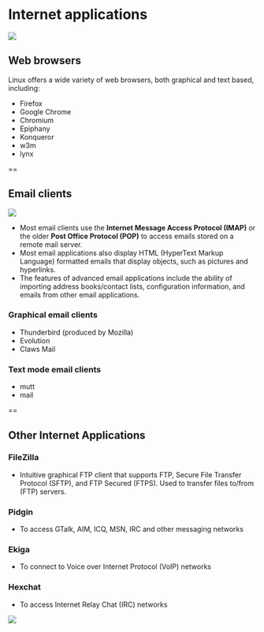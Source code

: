 # Internet applications

![](https://d37djvu3ytnwxt.cloudfront.net/asset-v1:LinuxFoundationX+LFS101x.2+1T2015+type@asset+block/LFS01_ch17_screen03.jpg)

## Web browsers
Linux offers a wide variety of web browsers, both graphical and text based, including:
- Firefox
- Google Chrome
- Chromium
- Epiphany
- Konqueror
- w3m
- lynx

==

## Email clients

![](https://d37djvu3ytnwxt.cloudfront.net/asset-v1:LinuxFoundationX+LFS101x.2+1T2015+type@asset+block/LFS01_ch17_screen05.jpg)

- Most email clients use the **Internet Message Access Protocol (IMAP)** or the older **Post Office Protocol (POP)** to access emails stored on a remote mail server. 
- Most email applications also display HTML (HyperText Markup Language) formatted emails that display objects, such as pictures and hyperlinks. 
- The features of advanced email applications include the ability of importing address books/contact lists, configuration information, and emails from other email applications.

### Graphical email clients
- Thunderbird (produced by Mozilla)
- Evolution
- Claws Mail

### Text mode email clients
- mutt
- mail

==

## Other Internet Applications

### FileZilla   
- Intuitive graphical FTP client that supports FTP, Secure File Transfer Protocol (SFTP), and FTP Secured (FTPS). Used to transfer files to/from (FTP) servers.

### Pidgin  
- To access GTalk, AIM, ICQ, MSN, IRC and other messaging networks

### Ekiga   
- To connect to Voice over Internet Protocol (VoIP) networks

### Hexchat 
- To access Internet Relay Chat (IRC) networks

![](https://d37djvu3ytnwxt.cloudfront.net/asset-v1:LinuxFoundationX+LFS101x.2+1T2015+type@asset+block/LFS01_ch17_screen06.jpg)
